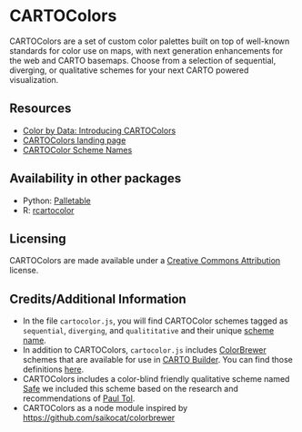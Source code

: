# CARTOColors
CARTOColors are a set of custom color palettes built on top of well-known standards for color use on maps, with next generation enhancements for the web and CARTO basemaps. Choose from a selection of sequential, diverging, or qualitative schemes for your next CARTO powered visualization.

## Resources
+ [Color by Data: Introducing CARTOColors](https://carto.com/blog/introducing-cartocolors/)
+ [CARTOColors landing page](https://carto.com/carto-colors)
+ [CARTOColor Scheme Names](https://github.com/CartoDB/CartoColor/wiki/CARTOColor-Scheme-Names)

## Availability in other packages
+ Python: [Palletable](https://jiffyclub.github.io/palettable/)
+ R: [rcartocolor](https://github.com/Nowosad/rcartocolor)

## Licensing
CARTOColors are made available under a [Creative Commons Attribution](https://creativecommons.org/licenses/by/3.0/us/) license.

## Credits/Additional Information
+ In the file `cartocolor.js`, you will find CARTOColor schemes tagged as `sequential`, `diverging`, and `qualititative` and their unique [scheme name](https://github.com/CartoDB/CartoColor/wiki/CARTOColor-Scheme-Names).
+ In addition to CARTOColors, `cartocolor.js` includes [ColorBrewer](colorbrewer.org) schemes that are available for use in [CARTO Builder](carto.com/builder). You can find those definitions [here](https://github.com/CartoDB/CartoColor/blob/master/cartocolor.js#L1836-L1849).
+ CARTOColors includes a color-blind friendly qualitative scheme named [Safe](https://github.com/CartoDB/CartoColor/blob/master/cartocolor.js#L1633-L1733) we included this scheme based on the research and recommendations of [Paul Tol](https://personal.sron.nl/~pault/colourschemes.pdf).
+ CARTOColors as a node module inspired by https://github.com/saikocat/colorbrewer

